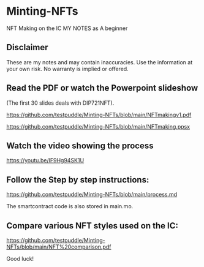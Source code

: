 # Minting-NFTs

NFT Making on the IC 
MY NOTES as A beginner

## Disclaimer
These are my notes and may contain inaccuracies.
Use the information at your own risk.  No warranty is implied or offered.

## Read the PDF or watch the Powerpoint slideshow 
(The first 30 slides deals with DIP721NFT).

https://github.com/testpuddle/Minting-NFTs/blob/main/NFTmakingv1.pdf

https://github.com/testpuddle/Minting-NFTs/blob/main/NFTmaking.ppsx

## Watch the video showing the process

https://youtu.be/IF9Hg94SK1U

## Follow the Step by step instructions:
https://github.com/testpuddle/Minting-NFTs/blob/main/process.md 

The smartcontract code is also stored in main.mo.  

## Compare various NFT styles used on the IC:
https://github.com/testpuddle/Minting-NFTs/blob/main/NFT%20comparison.pdf

Good luck!
